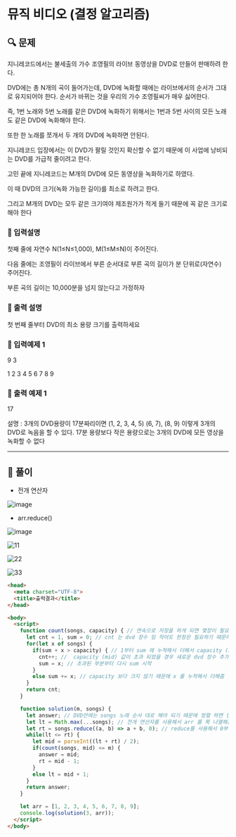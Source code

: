 # 뮤직 비디오 (결정 알고리즘)

##  🔍 문제 
지니레코드에서는  불세출의  가수  조영필의  라이브  동영상을  DVD로  만들어  판매하려  한다.

DVD에는 총 N개의 곡이 들어가는데, DVD에 녹화할 때에는 라이브에서의 순서가 그대로 유지되어야 한다. 순서가 바뀌는 것을 우리의 가수 조영필씨가 매우 싫어한다.

즉, 1번 노래와 5번 노래를 같은 DVD에 녹화하기 위해서는 1번과 5번 사이의 모든 노래도 같은 DVD에 녹화해야 한다. 


또한 한 노래를 쪼개서 두 개의 DVD에 녹화하면 안된다.


지니레코드  입장에서는  이 DVD가 팔릴  것인지  확신할  수 없기  때문에  이 사업에  낭비되는 DVD를 가급적 줄이려고 한다. 

고민 끝에 지니레코드는 M개의 DVD에 모든 동영상을 녹화하기로 하였다. 

이 때 DVD의 크기(녹화 가능한 길이)를 최소로 하려고 한다. 

그리고 M개의 DVD는 모두 같은 크기여야 제조원가가 적게 들기 때문에 꼭 같은 크기로 해야 한다

### 🔹 입력설명
첫째 줄에 자연수 N(1≤N≤1,000), M(1≤M≤N)이 주어진다. 

다음 줄에는 조영필이 라이브에서 부른 순서대로 부른 곡의 길이가 분 단위로(자연수) 주어진다. 

부른 곡의 길이는 10,000분을 넘지 않는다고 가정하자


### 🔹 출력 설명
첫 번째 줄부터 DVD의 최소 용량 크기를 출력하세요

### 🔹 입력예제 1
9 3

1 2 3 4 5 6 7 8 9

### 🔹 출력 예제 1
17

설명 : 3개의 DVD용량이 17분짜리이면 (1, 2, 3, 4, 5) (6, 7), (8, 9) 이렇게 3개의 DVD로 녹음을 할 수 있다. 17분 용량보다 작은 용량으로는 3개의 DVD에 모든 영상을 녹화할 수 없다

----

##  📌 풀이

- 전개 연산자

![image](https://user-images.githubusercontent.com/28912774/119908620-fd8b7080-bf8d-11eb-8156-b7d69e644f22.png)

- arr.reduce()

![image](https://user-images.githubusercontent.com/28912774/119908780-61159e00-bf8e-11eb-9afd-471a48196dc9.png)


![11](https://user-images.githubusercontent.com/28912774/119910088-527cb600-bf91-11eb-9066-b73c3e636002.jpg)

![22](https://user-images.githubusercontent.com/28912774/119910092-53ade300-bf91-11eb-9082-c54ef3e60606.jpg)

![33](https://user-images.githubusercontent.com/28912774/119910094-54467980-bf91-11eb-9c7a-6fc2d2c1d6cc.jpg)




```html
<head>
  <meta charset="UTF-8">
  <title>출력결과</title>
</head>

<body>
  <script>
    function count(songs, capacity) { // 연속으로 저장을 하게 되면 몇장이 필요한지 count 해주는것
      let cnt = 1, sum = 0; // cnt 는 dvd 장수 임 적어도 한장은 필요하기 때문에 1로 초기화
      for(let x of songs) {
        if(sum + x > capacity) { // 1부터 sum 에 누적해서 더해서 capacity (mid) 보다 크게 되면 더이상 dvd 에 저장 할 수 없게 되는 것
          cnt++; //  capacity (mid) 값이 초과 되었을 경우 새로운 dvd 장수 추가  
          sum = x; // 초과된 부분부터 다시 sum 시작
        }
        else sum += x; // capacity 보다 크지 않기 때문에 x 를 누적해서 더해줌
      }
      return cnt;
    }

    function solution(m, songs) {
      let answer; // DVD안에는 songs 노래 순서 대로 해야 되기 때문에 정렬 하면 안됨
      let lt = Math.max(...songs); // 전개 연산자를 사용해서 arr 를 쭉 나열해준다 마치 (songs[0], songs[1] ... songs[8])
      let rt = songs.reduce((a, b) => a + b, 0); // reduce를 사용해서 0부터 하나씩 쭉 더해주는것 -> arr 안에 sum 을 주는것 
      while(lt <= rt) {
        let mid = parseInt((lt + rt) / 2);
        if(count(songs, mid) <= m) {
          answer = mid;
          rt = mid - 1;
        }
        else lt = mid + 1;
      }
      return answer;
    }

    let arr = [1, 2, 3, 4, 5, 6, 7, 8, 9];
    console.log(solution(3, arr));
  </script>
</body>
```
